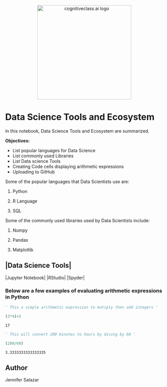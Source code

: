 <center>
    <img src="https://cf-courses-data.s3.us.cloud-object-storage.appdomain.cloud/IBMDeveloperSkillsNetwork-DS0105EN-SkillsNetwork/labs/Module2/images/SN_web_lightmode.png" width="300" alt="cognitiveclass.ai logo">
</center>


# Data Science Tools and Ecosystem 

In this notebook, Data Science Tools and Ecosystem are summarized.

**Objectives:**

* List popular languages for Data Science
* List commonly used Libraries
* List Data science Tools
* Creating Code cells displaying arithmetic expressions
* Uploading to GitHub



Some of the popular languages that Data Scientists use are: 

1. Python

2. R Language

3. SQL

Some of the commonly used libraries used by Data Scientists include:

1. Numpy

2. Pandas

3. Matplotlib


|Data Science Tools|
--------------------
|Jupyter Notebook|
|RStudio|
|Spyder|

### Below are a few examples of evaluating arithmetic expressions in Python


```python
' This a simple arithmetic expression to mutiply then add integers '

(3*4)+5
```




    17




```python
' This will convert 200 minutes to hours by diving by 60 '

(200/60)
```




    3.3333333333333335



## Author
Jennifer Salazar
